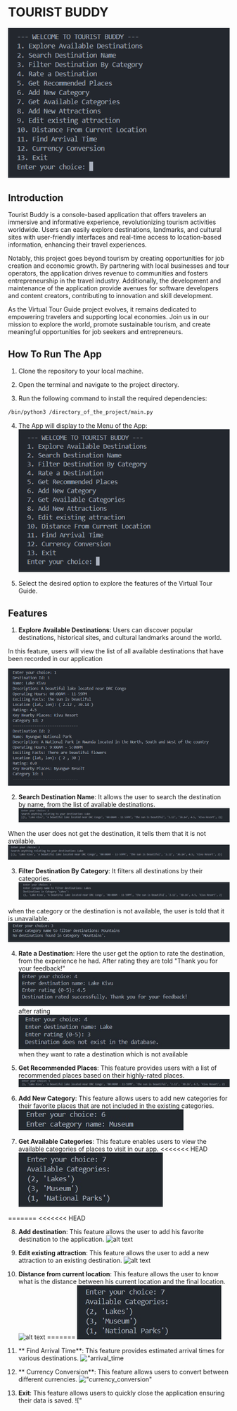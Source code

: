 # TOURIST BUDDY

![alt text](assets/menu.png)

## Introduction

Tourist Buddy is a console-based application that offers travelers an immersive and informative experience, revolutionizing tourism activities worldwide. Users can easily explore destinations, landmarks, and cultural sites with user-friendly interfaces and real-time access to location-based information, enhancing their travel experiences. 

Notably, this project goes beyond tourism by creating opportunities for job creation and economic growth. By partnering with local businesses and tour operators, the application drives revenue to communities and fosters entrepreneurship in the travel industry. Additionally, the development and maintenance of the application provide avenues for software developers and content creators, contributing to innovation and skill development.

As the Virtual Tour Guide project evolves, it remains dedicated to empowering travelers and supporting local economies. Join us in our mission to explore the world, promote sustainable tourism, and create meaningful opportunities for job seekers and entrepreneurs.

## How To Run The App

1. Clone the repository to your local machine.

2. Open the terminal and navigate to the project directory.

3. Run the following command to install the required dependencies:

```bash
/bin/python3 /directory_of_the_project/main.py
```

4. The App will display to the Menu of the App:
![alt text](assets/menu.png)

5. Select the desired option to explore the features of the Virtual Tour Guide.

## Features

1. **Explore Available Destinations**: Users can discover popular destinations, historical sites, and cultural landmarks around the world.

In this feature, users will view the list of all available destinations that have been recorded in our application

![alt text](assets/destination-list.png)

2. **Search Destination Name**: It allows the user to search the destination by name, from the list of available destinations.
![alt text](assets/search_by_name_success.png)

When the user does not get the destination, it tells them that it is not available. ![alt text](assets/search_by_name_unknown.png)

3. **Filter Destination By Category**: It filters all destinations by their categories.
![alt text](assets/filter_category_success.png)

when the category or the destination is not available, the user is told that it is unavailable.
![alt text](assets/filter_category_unavailable.png)

4. **Rate a Destination**: Here the user get the option to rate the destination, from the experience he had. After rating they are told "Thank you for your feedback!"
![alt text](assets/rate_destination_success.png) after rating
![alt text](assets/rate_destination_unknown.png) when they want to rate a destination which is not available

5. **Get Recommended Places**: This feature provides users with a list of recommended places based on their highly-rated places.
!["higly rated places"](./assets/higly-rated-places.jpg)

6. **Add New Category**: This feature allows users to add new categories for their favorite places that are not included in the existing categories.
!["add category"](./assets/add-cat.jpg)

7. **Get Available Categories**: This feature enables users to view the available categories of places to visit in our app.
<<<<<<< HEAD
!["get category"](./assets/get-cat.jpg)


=======
<<<<<<< HEAD

8. **Add destination**: This feature allows the user to add his favorite destination to the application.
![alt text](add_destination.png)

9. **Edit existing attraction**: This feature allows the user to add a new attraction to an existing destination.
![alt text](update_destination.png)

10. **Distance from current location**: This feature allows the user to know what is the distance between his current location and the final location.
![alt text](current_location.png)
=======
!["get category"](./assets/get-cat.jpg)

11. ** Find Arrival Time**: This feature provides estimated arrival times for various destinations.
!["arrival_time](arrival_time.png)

12. ** Currency Conversion**: This feature allows users to convert between different currencies.
!["currency_conversion"](currency_conversion.png)

13. **Exit**: This feature allows users to quickly close the application ensuring their data is saved.
!["


